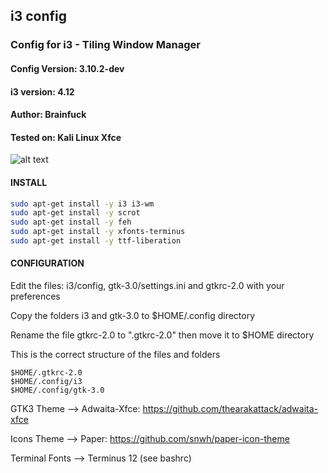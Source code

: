 ## i3 config

### Config for i3 - Tiling Window Manager

#### Config Version: 3.10.2-dev
#### i3 version: 4.12 
#### Author: Brainfuck
#### Tested on: Kali Linux Xfce

![alt text](http://i.hizliresim.com/D3bdXv.png)




#### INSTALL
```bash
sudo apt-get install -y i3 i3-wm 
sudo apt-get install -y scrot 
sudo apt-get install -y feh
sudo apt-get install -y xfonts-terminus
sudo apt-get install -y ttf-liberation 
```

#### CONFIGURATION

Edit the files: i3/config, gtk-3.0/settings.ini and gtkrc-2.0 with your preferences

Copy the folders i3 and gtk-3.0 to $HOME/.config directory   

Rename the file gtkrc-2.0 to ".gtkrc-2.0" then move it to $HOME directory


This is the correct structure of the files and folders
```
$HOME/.gtkrc-2.0
$HOME/.config/i3
$HOME/.config/gtk-3.0
```


GTK3 Theme --> Adwaita-Xfce: https://github.com/thearakattack/adwaita-xfce

Icons Theme --> Paper: https://github.com/snwh/paper-icon-theme

Terminal Fonts --> Terminus 12 (see bashrc)
